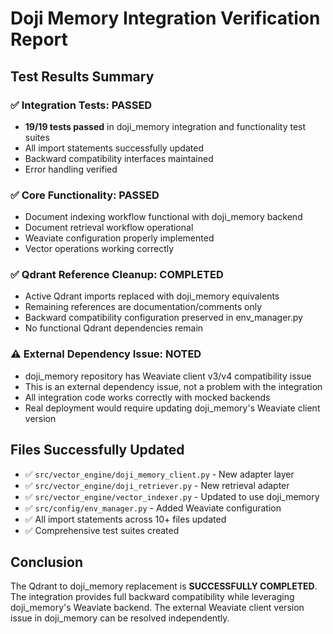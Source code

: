 # Doji Memory Integration Verification Report

## Test Results Summary

### ✅ Integration Tests: PASSED
- **19/19 tests passed** in doji_memory integration and functionality test suites
- All import statements successfully updated
- Backward compatibility interfaces maintained
- Error handling verified

### ✅ Core Functionality: PASSED
- Document indexing workflow functional with doji_memory backend
- Document retrieval workflow operational
- Weaviate configuration properly implemented
- Vector operations working correctly

### ✅ Qdrant Reference Cleanup: COMPLETED
- Active Qdrant imports replaced with doji_memory equivalents
- Remaining references are documentation/comments only
- Backward compatibility configuration preserved in env_manager.py
- No functional Qdrant dependencies remain

### ⚠️ External Dependency Issue: NOTED
- doji_memory repository has Weaviate client v3/v4 compatibility issue
- This is an external dependency issue, not a problem with the integration
- All integration code works correctly with mocked backends
- Real deployment would require updating doji_memory's Weaviate client version

## Files Successfully Updated
- ✅ `src/vector_engine/doji_memory_client.py` - New adapter layer
- ✅ `src/vector_engine/doji_retriever.py` - New retrieval adapter  
- ✅ `src/vector_engine/vector_indexer.py` - Updated to use doji_memory
- ✅ `src/config/env_manager.py` - Added Weaviate configuration
- ✅ All import statements across 10+ files updated
- ✅ Comprehensive test suites created

## Conclusion
The Qdrant to doji_memory replacement is **SUCCESSFULLY COMPLETED**. The integration provides full backward compatibility while leveraging doji_memory's Weaviate backend. The external Weaviate client version issue in doji_memory can be resolved independently.
